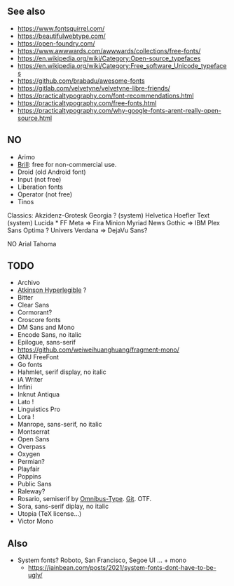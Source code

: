 
## See also

- https://www.fontsquirrel.com/
- https://beautifulwebtype.com/
- https://open-foundry.com/
- https://www.awwwards.com/awwwards/collections/free-fonts/
- https://en.wikipedia.org/wiki/Category:Open-source_typefaces
- https://en.wikipedia.org/wiki/Category:Free_software_Unicode_typefaces
- https://github.com/brabadu/awesome-fonts
- https://gitlab.com/velvetyne/velvetyne-libre-friends/
- https://practicaltypography.com/font-recommendations.html
- https://practicaltypography.com/free-fonts.html
- https://practicaltypography.com/why-google-fonts-arent-really-open-source.html

## NO

- Arimo
- [Brill](https://brill.com/page/BrillFont/brill-typeface): free for non-commercial use.
- Droid (old Android font)
- Input (not free)
- Liberation fonts
- Operator (not free)
- Tinos

Classics:
Akzidenz-Grotesk
Georgia ? (system)
Helvetica
Hoefler Text (system)
Lucida *
FF Meta => Fira
Minion
Myriad
News Gothic => IBM Plex Sans
Optima ?
Univers
Verdana => DejaVu Sans?

NO
Arial
Tahoma


## TODO

- Archivo
- [Atkinson Hyperlegible](https://brailleinstitute.org/freefont) ?
- Bitter
- Clear Sans
- Cormorant?
- Croscore fonts
- DM Sans and Mono
- Encode Sans, no italic
- Epilogue, sans-serif
- https://github.com/weiweihuanghuang/fragment-mono/
- GNU FreeFont
- Go fonts
- Hahmlet, serif display, no italic
- iA Writer
- Infini
- Inknut Anti­qua
- Lato !
- Linguistics Pro
- Lora !
- Manrope, sans-serif, no italic
- Montserrat
- Open Sans
- Overpass
- Oxygen
- Permian?
- Playfair
- Poppins
- Public Sans
- Raleway?
- Rosario, semiserif by [Omnibus-Type](https://www.omnibus-type.com/fonts/rosario/). [Git](https://github.com/Omnibus-Type/Rosario). OTF.
- Sora, sans-serif diplay, no italic
- Utopia (TeX license...)
- Victor Mono


## Also

- System fonts? Roboto, San Francisco, Segoe UI ... + mono
  * https://iainbean.com/posts/2021/system-fonts-dont-have-to-be-ugly/
